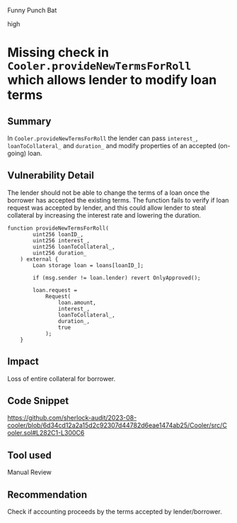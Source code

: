 Funny Punch Bat

high

# Missing check in `Cooler.provideNewTermsForRoll` which allows lender to modify loan terms
## Summary

In `Cooler.provideNewTermsForRoll` the lender can pass `interest_`, `loanToCollateral_` and `duration_` and modify properties of an accepted (on-going) loan.

## Vulnerability Detail

The lender should not be able to change the terms of a loan once the borrower has accepted the existing terms. The function fails to verify if loan request was accepted by lender, and this could allow lender to steal collateral by increasing the interest rate and lowering the duration.

```solidity
function provideNewTermsForRoll(
        uint256 loanID_,
        uint256 interest_,
        uint256 loanToCollateral_,
        uint256 duration_
    ) external {
        Loan storage loan = loans[loanID_];

        if (msg.sender != loan.lender) revert OnlyApproved();

        loan.request =
            Request(
                loan.amount,
                interest_,
                loanToCollateral_,
                duration_,
                true
            );
    }
```

## Impact
Loss of entire collateral for borrower.

## Code Snippet
https://github.com/sherlock-audit/2023-08-cooler/blob/6d34cd12a2a15d2c92307d44782d6eae1474ab25/Cooler/src/Cooler.sol#L282C1-L300C6

## Tool used

Manual Review

## Recommendation
Check if accounting proceeds by the terms accepted by lender/borrower.

